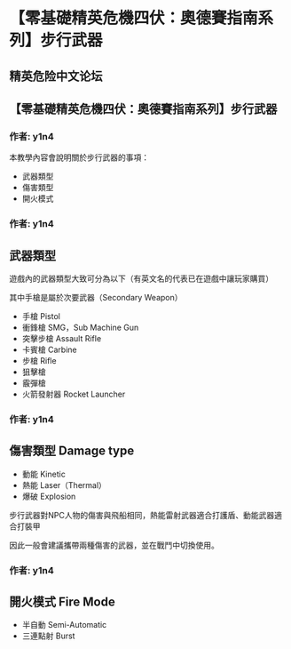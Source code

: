 # 【零基礎精英危機四伏：奧德賽指南系列】步行武器

## 精英危险中文论坛

## 【零基礎精英危機四伏：奧德賽指南系列】步行武器

### 作者: y1n4

本教學內容會說明關於步行武器的事項：

* 武器類型
* 傷害類型
* 開火模式

### 作者: y1n4

## 武器類型

遊戲內的武器類型大致可分為以下（有英文名的代表已在遊戲中讓玩家購買）

其中手槍是屬於次要武器（Secondary Weapon）

* 手槍 Pistol
* 衝鋒槍 SMG，Sub Machine Gun
* 突擊步槍 Assault Rifle
* 卡賓槍 Carbine
* 步槍 Rifle
* 狙擊槍
* 霰彈槍
* 火箭發射器 Rocket Launcher

### 作者: y1n4

## 傷害類型 Damage type

* 動能 Kinetic
* 熱能 Laser（Thermal）
* 爆破 Explosion

步行武器對NPC人物的傷害與飛船相同，熱能雷射武器適合打護盾、動能武器適合打裝甲

因此一般會建議攜帶兩種傷害的武器，並在戰鬥中切換使用。

### 作者: y1n4

## 開火模式 Fire Mode

* 半自動 Semi-Automatic
* 三連點射 Burst

